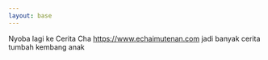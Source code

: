 ```yaml
---
layout: base
---
```

Nyoba lagi ke Cerita Cha https://www.echaimutenan.com jadi banyak cerita tumbah kembang anak
